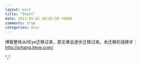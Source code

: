```yaml
---
layout: post
title: "Start"
date: 2013-05-01 20:02:50 +0800
comments: true
categories: misc
---
```


博客整体从ItEye迁移过来，原文章会逐步迁移过来。未迁移的请移步：<http://srhang.iteye.com/>

^_^